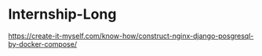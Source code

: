 # Internship-Long
https://create-it-myself.com/know-how/construct-nginx-django-posgresql-by-docker-compose/
